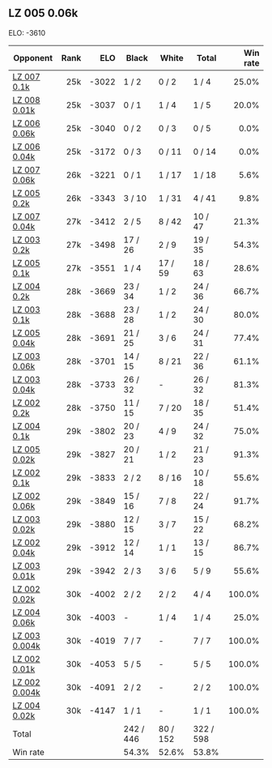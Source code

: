 ## LZ 005 0.06k ##

ELO: -3610

Opponent | Rank | ELO | Black | White | Total | Win rate
---------|-----:|----:|-------|-------|-------|-------:
[LZ 007 0.1k](LZ%20007%200.1k.md) | 25k | -3022 | 1 / 2 | 0 / 2 | 1 / 4 | 25.0%
[LZ 008 0.01k](LZ%20008%200.01k.md) | 25k | -3037 | 0 / 1 | 1 / 4 | 1 / 5 | 20.0%
[LZ 006 0.06k](LZ%20006%200.06k.md) | 25k | -3040 | 0 / 2 | 0 / 3 | 0 / 5 | 0.0%
[LZ 006 0.04k](LZ%20006%200.04k.md) | 25k | -3172 | 0 / 3 | 0 / 11 | 0 / 14 | 0.0%
[LZ 007 0.06k](LZ%20007%200.06k.md) | 26k | -3221 | 0 / 1 | 1 / 17 | 1 / 18 | 5.6%
[LZ 005 0.2k](LZ%20005%200.2k.md) | 26k | -3343 | 3 / 10 | 1 / 31 | 4 / 41 | 9.8%
[LZ 007 0.04k](LZ%20007%200.04k.md) | 27k | -3412 | 2 / 5 | 8 / 42 | 10 / 47 | 21.3%
[LZ 003 0.2k](LZ%20003%200.2k.md) | 27k | -3498 | 17 / 26 | 2 / 9 | 19 / 35 | 54.3%
[LZ 005 0.1k](LZ%20005%200.1k.md) | 27k | -3551 | 1 / 4 | 17 / 59 | 18 / 63 | 28.6%
[LZ 004 0.2k](LZ%20004%200.2k.md) | 28k | -3669 | 23 / 34 | 1 / 2 | 24 / 36 | 66.7%
[LZ 003 0.1k](LZ%20003%200.1k.md) | 28k | -3688 | 23 / 28 | 1 / 2 | 24 / 30 | 80.0%
[LZ 005 0.04k](LZ%20005%200.04k.md) | 28k | -3691 | 21 / 25 | 3 / 6 | 24 / 31 | 77.4%
[LZ 003 0.06k](LZ%20003%200.06k.md) | 28k | -3701 | 14 / 15 | 8 / 21 | 22 / 36 | 61.1%
[LZ 003 0.04k](LZ%20003%200.04k.md) | 28k | -3733 | 26 / 32 | - | 26 / 32 | 81.3%
[LZ 002 0.2k](LZ%20002%200.2k.md) | 28k | -3750 | 11 / 15 | 7 / 20 | 18 / 35 | 51.4%
[LZ 004 0.1k](LZ%20004%200.1k.md) | 29k | -3802 | 20 / 23 | 4 / 9 | 24 / 32 | 75.0%
[LZ 005 0.02k](LZ%20005%200.02k.md) | 29k | -3827 | 20 / 21 | 1 / 2 | 21 / 23 | 91.3%
[LZ 002 0.1k](LZ%20002%200.1k.md) | 29k | -3833 | 2 / 2 | 8 / 16 | 10 / 18 | 55.6%
[LZ 002 0.06k](LZ%20002%200.06k.md) | 29k | -3849 | 15 / 16 | 7 / 8 | 22 / 24 | 91.7%
[LZ 003 0.02k](LZ%20003%200.02k.md) | 29k | -3880 | 12 / 15 | 3 / 7 | 15 / 22 | 68.2%
[LZ 002 0.04k](LZ%20002%200.04k.md) | 29k | -3912 | 12 / 14 | 1 / 1 | 13 / 15 | 86.7%
[LZ 003 0.01k](LZ%20003%200.01k.md) | 29k | -3942 | 2 / 3 | 3 / 6 | 5 / 9 | 55.6%
[LZ 002 0.02k](LZ%20002%200.02k.md) | 30k | -4002 | 2 / 2 | 2 / 2 | 4 / 4 | 100.0%
[LZ 004 0.06k](LZ%20004%200.06k.md) | 30k | -4003 | - | 1 / 4 | 1 / 4 | 25.0%
[LZ 003 0.004k](LZ%20003%200.004k.md) | 30k | -4019 | 7 / 7 | - | 7 / 7 | 100.0%
[LZ 002 0.01k](LZ%20002%200.01k.md) | 30k | -4053 | 5 / 5 | - | 5 / 5 | 100.0%
[LZ 002 0.004k](LZ%20002%200.004k.md) | 30k | -4091 | 2 / 2 | - | 2 / 2 | 100.0%
[LZ 004 0.02k](LZ%20004%200.02k.md) | 30k | -4147 | 1 / 1 | - | 1 / 1 | 100.0%
Total | | | 242 / 446 | 80 / 152 | 322 / 598 | 
Win rate| | | 54.3% | 52.6% | 53.8% | 

